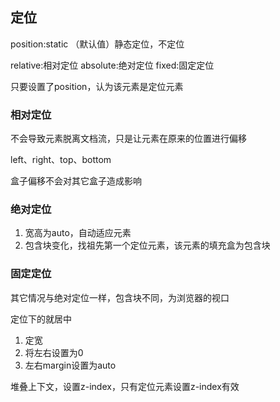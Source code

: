## 定位

position:static （默认值）静态定位，不定位

relative:相对定位
absolute:绝对定位
fixed:固定定位

只要设置了position，认为该元素是定位元素

### 相对定位

不会导致元素脱离文档流，只是让元素在原来的位置进行偏移

left、right、top、bottom

盒子偏移不会对其它盒子造成影响

### 绝对定位

1. 宽高为auto，自动适应元素
2. 包含块变化，找祖先第一个定位元素，该元素的填充盒为包含块


### 固定定位

其它情况与绝对定位一样，包含块不同，为浏览器的视口

定位下的就居中

1. 定宽
2. 将左右设置为0
3. 左右margin设置为auto
   

堆叠上下文，设置z-index，只有定位元素设置z-index有效